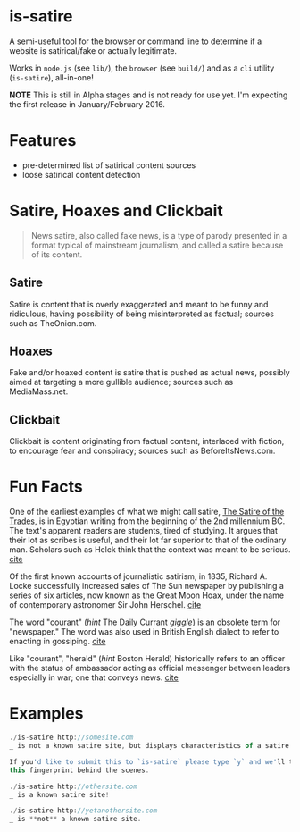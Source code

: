 # is-satire
A semi-useful tool for the browser or command line to determine if a website is satirical/fake or actually legitimate.

Works in `node.js` (see `lib/`), the `browser` (see `build/`) and as a `cli` utility (`is-satire`), all-in-one!

**NOTE** This is still in Alpha stages and is not ready for use yet. I'm expecting the first release in January/February 2016.

# Features
- pre-determined list of satirical content sources
- loose satirical content detection

# Satire, Hoaxes and Clickbait
> News satire, also called fake news, is a type of parody presented in a format typical of mainstream journalism, and called a satire because of its content.

## Satire
Satire is content that is overly exaggerated and meant to be funny and ridiculous, having possibility of being misinterpreted as factual; sources such as TheOnion.com.

## Hoaxes
Fake and/or hoaxed content is satire that is pushed as actual news, possibly aimed at targeting a more gullible audience; sources such as MediaMass.net.

## Clickbait
Clickbait is content originating from factual content, interlaced with fiction, to encourage fear and conspiracy; sources such as BeforeItsNews.com.

# Fun Facts
One of the earliest examples of what we might call satire, [The Satire of the Trades](https://en.wikipedia.org/wiki/The_Satire_of_the_Trades), is in Egyptian writing from the beginning of the 2nd millennium BC. The text's apparent readers are students, tired of studying. It argues that their lot as scribes is useful, and their lot far superior to that of the ordinary man. Scholars such as Helck think that the context was meant to be serious. [cite](https://en.wikipedia.org/wiki/Satire#Development)

Of the first known accounts of journalistic satirism, in 1835, Richard A. Locke successfully increased sales of The Sun newspaper by publishing a series of six articles, now known as the Great Moon Hoax, under the name of contemporary astronomer Sir John Herschel. [cite](https://en.wikipedia.org/wiki/Great_Moon_Hoax)

The word "courant" (*hint* The Daily Currant *giggle*) is an obsolete term for "newspaper." The word was also used in British English dialect to refer to enacting in gossiping. [cite](https://en.wiktionary.org/wiki/courant)

Like "courant", "herald" (*hint* Boston Herald) historically refers to an officer with the status of ambassador acting as official messenger between leaders especially in war; one that conveys news. [cite](http://www.merriam-webster.com/dictionary/herald)

# Examples
```js
./is-satire http://somesite.com
_ is not a known satire site, but displays characteristics of a satire site!

If you'd like to submit this to `is-satire` please type `y` and we'll transmit
this fingerprint behind the scenes.

./is-satire http://othersite.com
_ is a known satire site!

./is-satire http://yetanothersite.com
_ is **not** a known satire site.
```
